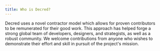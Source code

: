 ```yaml
---
title: Who is Decred?
---
```




Decred uses a novel contractor model which allows for proven contributors to be remunerated for their good work. This approach has helped forge a strong global team of developers, designers, and strategists, as well as a robust community. We welcome contributions from anyone who wishes to demonstrate their effort and skill in pursuit of the project's mission.

